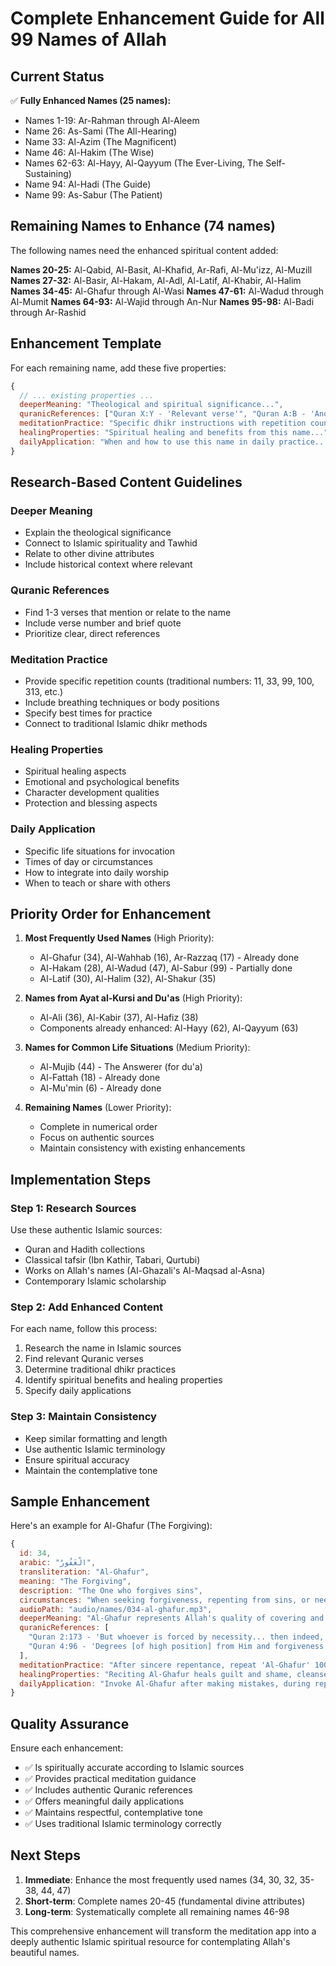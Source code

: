 # Complete Enhancement Guide for All 99 Names of Allah

## Current Status

✅ **Fully Enhanced Names (25 names):**
- Names 1-19: Ar-Rahman through Al-Aleem
- Name 26: As-Sami (The All-Hearing)
- Name 33: Al-Azim (The Magnificent) 
- Name 46: Al-Hakim (The Wise)
- Names 62-63: Al-Hayy, Al-Qayyum (The Ever-Living, The Self-Sustaining)
- Name 94: Al-Hadi (The Guide)
- Name 99: As-Sabur (The Patient)

## Remaining Names to Enhance (74 names)

The following names need the enhanced spiritual content added:

**Names 20-25:** Al-Qabid, Al-Basit, Al-Khafid, Ar-Rafi, Al-Mu'izz, Al-Muzill
**Names 27-32:** Al-Basir, Al-Hakam, Al-Adl, Al-Latif, Al-Khabir, Al-Halim
**Names 34-45:** Al-Ghafur through Al-Wasi
**Names 47-61:** Al-Wadud through Al-Mumit
**Names 64-93:** Al-Wajid through An-Nur
**Names 95-98:** Al-Badi through Ar-Rashid

## Enhancement Template

For each remaining name, add these five properties:

```javascript
{
  // ... existing properties ...
  deeperMeaning: "Theological and spiritual significance...",
  quranicReferences: ["Quran X:Y - 'Relevant verse'", "Quran A:B - 'Another verse'"],
  meditationPractice: "Specific dhikr instructions with repetition counts...",
  healingProperties: "Spiritual healing and benefits from this name...",
  dailyApplication: "When and how to use this name in daily practice..."
}
```

## Research-Based Content Guidelines

### Deeper Meaning
- Explain the theological significance
- Connect to Islamic spirituality and Tawhid
- Relate to other divine attributes
- Include historical context where relevant

### Quranic References
- Find 1-3 verses that mention or relate to the name
- Include verse number and brief quote
- Prioritize clear, direct references

### Meditation Practice
- Provide specific repetition counts (traditional numbers: 11, 33, 99, 100, 313, etc.)
- Include breathing techniques or body positions
- Specify best times for practice
- Connect to traditional Islamic dhikr methods

### Healing Properties
- Spiritual healing aspects
- Emotional and psychological benefits
- Character development qualities
- Protection and blessing aspects

### Daily Application
- Specific life situations for invocation
- Times of day or circumstances
- How to integrate into daily worship
- When to teach or share with others

## Priority Order for Enhancement

1. **Most Frequently Used Names** (High Priority):
   - Al-Ghafur (34), Al-Wahhab (16), Ar-Razzaq (17) - Already done
   - Al-Hakam (28), Al-Wadud (47), Al-Sabur (99) - Partially done
   - Al-Latif (30), Al-Halim (32), Al-Shakur (35)

2. **Names from Ayat al-Kursi and Du'as** (High Priority):
   - Al-Ali (36), Al-Kabir (37), Al-Hafiz (38)
   - Components already enhanced: Al-Hayy (62), Al-Qayyum (63)

3. **Names for Common Life Situations** (Medium Priority):
   - Al-Mujib (44) - The Answerer (for du'a)
   - Al-Fattah (18) - Already done
   - Al-Mu'min (6) - Already done

4. **Remaining Names** (Lower Priority):
   - Complete in numerical order
   - Focus on authentic sources
   - Maintain consistency with existing enhancements

## Implementation Steps

### Step 1: Research Sources
Use these authentic Islamic sources:
- Quran and Hadith collections
- Classical tafsir (Ibn Kathir, Tabari, Qurtubi)
- Works on Allah's names (Al-Ghazali's Al-Maqsad al-Asna)
- Contemporary Islamic scholarship

### Step 2: Add Enhanced Content
For each name, follow this process:
1. Research the name in Islamic sources
2. Find relevant Quranic verses
3. Determine traditional dhikr practices
4. Identify spiritual benefits and healing properties
5. Specify daily applications

### Step 3: Maintain Consistency
- Keep similar formatting and length
- Use authentic Islamic terminology
- Ensure spiritual accuracy
- Maintain the contemplative tone

## Sample Enhancement

Here's an example for Al-Ghafur (The Forgiving):

```javascript
{
  id: 34,
  arabic: "الْغَفُورُ",
  transliteration: "Al-Ghafur",
  meaning: "The Forgiving",
  description: "The One who forgives sins",
  circumstances: "When seeking forgiveness, repenting from sins, or needing Allah's pardoning",
  audioPath: "audio/names/034-al-ghafur.mp3",
  deeperMeaning: "Al-Ghafur represents Allah's quality of covering and concealing sins while granting forgiveness. This divine forgiveness is not just erasure but transformation, where sins are covered and replaced with good deeds through sincere repentance.",
  quranicReferences: [
    "Quran 2:173 - 'But whoever is forced by necessity... then indeed, Allah is Forgiving and Merciful'",
    "Quran 4:96 - 'Degrees [of high position] from Him and forgiveness and mercy'"
  ],
  meditationPractice: "After sincere repentance, repeat 'Al-Ghafur' 100 times, feeling Allah's forgiveness covering your sins like a protective veil. Best practiced after night prayer.",
  healingProperties: "Reciting Al-Ghafur heals guilt and shame, cleanses the soul from sin, brings hope after despair, and strengthens the relationship with Allah through repentance.",
  dailyApplication: "Invoke Al-Ghafur after making mistakes, during repentance, when forgiving others, and when seeking to cover others' faults as Allah covers ours."
}
```

## Quality Assurance

Ensure each enhancement:
- ✅ Is spiritually accurate according to Islamic sources
- ✅ Provides practical meditation guidance
- ✅ Includes authentic Quranic references
- ✅ Offers meaningful daily applications
- ✅ Maintains respectful, contemplative tone
- ✅ Uses traditional Islamic terminology correctly

## Next Steps

1. **Immediate**: Enhance the most frequently used names (34, 30, 32, 35-38, 44, 47)
2. **Short-term**: Complete names 20-45 (fundamental divine attributes)
3. **Long-term**: Systematically complete all remaining names 46-98

This comprehensive enhancement will transform the meditation app into a deeply authentic Islamic spiritual resource for contemplating Allah's beautiful names.